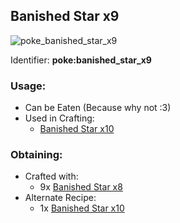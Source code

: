 ## Banished Star x9
![poke_banished_star_x9](https://github.com/ItsMePok/PFE/assets/136857747/d5b2ab81-a95a-4376-b90d-02cd8bbb93d8)

Identifier: **poke:banished_star_x9**

### Usage:
* Can be Eaten (Because why not :3)
* Used in Crafting:
  * [Banished Star x10](https://github.com/ItsMePok/PFE/wiki/Banished-Star-x10)

### Obtaining:
* Crafted with:
  * 9x [Banished Star x8](https://github.com/ItsMePok/PFE/wiki/Banished-Star-x8)
* Alternate Recipe:
  * 1x [Banished Star x10](https://github.com/ItsMePok/PFE/wiki/Banished-Star-x10)
